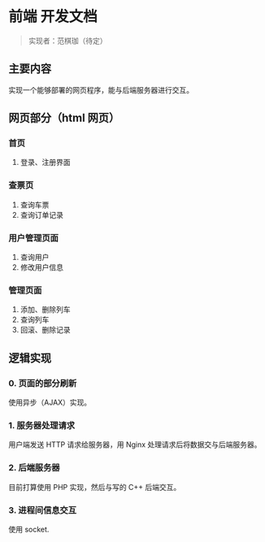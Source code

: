 # 前端 开发文档

> 实现者：范棋珈（待定）

## 主要内容

实现一个能够部署的网页程序，能与后端服务器进行交互。

## 网页部分（html 网页）

### 首页

1. 登录、注册界面

### 查票页

1. 查询车票
2. 查询订单记录

### 用户管理页面

1. 查询用户
2. 修改用户信息

### 管理页面

1. 添加、删除列车
2. 查询列车
3. 回滚、删除记录

## 逻辑实现

### 0. 页面的部分刷新

使用异步（AJAX）实现。

### 1. 服务器处理请求

用户端发送 HTTP 请求给服务器，用 Nginx 处理请求后将数据交与后端服务器。

### 2. 后端服务器

目前打算使用 PHP 实现，然后与写的 C++ 后端交互。

### 3. 进程间信息交互

使用 socket.
